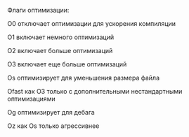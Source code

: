 Флаги оптимизации:

O0 отключает оптимизации для ускорения компиляции

O1 включает немного оптимизаций

O2 включает больше оптимизаций

O3 включает еще больше оптимизаций

Os оптимизирует для уменьшения размера файла

Ofast как O3 только с дополнительными нестандартными оптимизациями

Og оптимизирует для дебага

Oz как Os только агрессивнее
